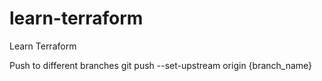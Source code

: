 # learn-terraform
Learn Terraform

Push to different branches
git push --set-upstream origin {branch_name}

